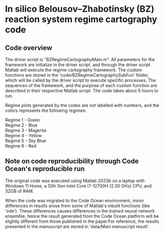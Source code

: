 # In silico Belousov–Zhabotinsky (BZ) reaction system regime cartography code

## Code overview
The driver script is "BZRegimeCartographyMain.m". All parameters for the framework are initialize in the driver script, and through the driver script Matlab will execute the regime cartography framework. The custom functions are stored in the 'code/BZRegimeCartographySubFun' folder, which will be called by the driver script to execute specific processes. The sequences of the framework, and the purpose of each custom function are described in their respective Matlab script. The code takes about 5 hours to run.

Regime plots generated by the codes are not labelled with numbers, and the colors represents the following regimes:

Regime 1 - Green\
Regime 2 - Blue\
Regime 3 - Magenta\
Regime 4 - Yellow\
Regime 5 - Sky Blue\
Regime 6 - Red


## Note on code reproducibility through Code Ocean's reproducible run
The original code was executed using Matlab 2023b on a laptop with Windows 11 Home, a 12th Gen Intel Core i7-12700H (2.30 GHz) CPU, and 32GB of RAM.

When the code was migrated to the Code Ocean environment, minor differences in results arose from some of Matlab's inbuilt functions (like 'ode'). These differences causes differences in the trained neural network ensemble, hence the result generated from the Code Ocean platform will be slightly different from those published in the paper.For reference, the results presented in the manuscript are stored in 'data/Main manuscript result'.

<br>
<br>
<br>
<br>





